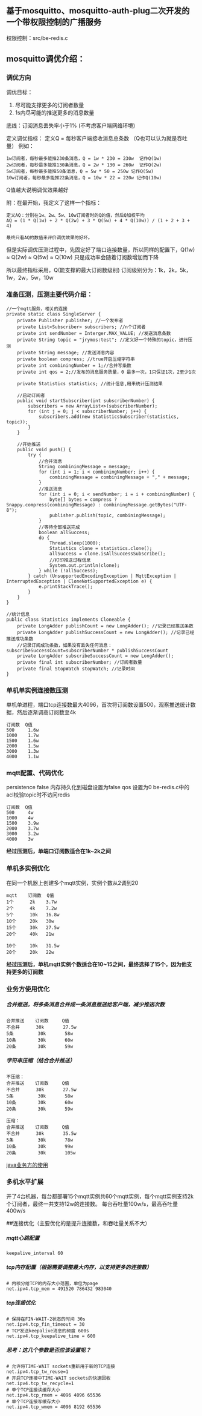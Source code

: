 ## 基于mosquitto、mosquitto-auth-plug二次开发的一个带权限控制的广播服务

权限控制：src/be-redis.c


## mosquitto调优介绍：

### 调优方向

调优目标：
1. 尽可能支撑更多的订阅者数量
2. 1s内尽可能的推送更多的消息数量

底线：订阅消息丢失率小于1% (不考虑客户端网络环境)

定义调优指标：
定义Q = 每秒客户端接收消息总条数 （Q也可以认为就是吞吐量）
例如：
```
1w订阅者，每秒最多能推230条消息，Q = 1w * 230 = 230w  记作Q(1w)
2w订阅者，每秒最多能推130条消息，Q = 2w * 130 = 260w  记作Q(2w)
5w订阅者，每秒最多能推50条消息，Q = 5w * 50 = 250w 记作Q(5w)
10w订阅者，每秒最多能推22条消息，Q = 10w * 22 = 220w 记作Q(10w)
```
Q值越大说明调优效果越好

附：在最开始，我定义了这样一个指标：
```
定义AQ：分别在1w、2w、5w、10w订阅者时的Q的值，然后Q加权平均
AQ = (1 * Q(1w) + 2 * Q(2w) + 3 * Q(5w) + 4 * Q(10w)) / (1 + 2 + 3 + 4)

最终只看AQ的数值来评价调优效果的好坏。
```
但是实际调优压测过程中，先固定好了端口连接数量，所以同样的配置下，Q(1w) ≈ Q(2w) ≈ Q(5w) ≈ Q(10w)
只是成功率会随着订阅数增加而下降

所以最终指标采用，Q(能支撑的最大订阅数级别)
订阅级别分为：1k，2k，5k，1w，2w，5w，10w

### 准备压测，压测主要代码介绍：
```
//一个mqtt服务，相关的连接
private static class SingleServer {
    private Publisher publisher; //一个发布者
    private List<Subscriber> subscribers; //n个订阅者
    private int sendNumber = Interger.MAX_VALUE; //发送消息条数
    private String topic = "jrymos:test"; //定义好一个特殊的topic，进行压测
    private String message; //发送消息内容
    private boolean compress; //true开启压缩字符串
    private int combiningNumber = 1;//合并写条数
    private int qos = 2;//发布的消息服务质量，0 最多一次，1只保证1次，2至少1次

    private Statistics statistics; //统计信息,用来统计压测结果

    //启动订阅者
    public void startSubscriber(int subscriberNumber) {
        subscribers = new ArrayList<>(subscriberNumber);
        for (int j = 0; j < subscriberNumber; j++) {
            subscribers.add(new StatisticsSubscriber(statistics, topic));
        }
    }

    //开始推送
    public void push() {
        try {
            //合并消息
            String combiningMessage = message;
            for (int i = 1; i < combiningNumber; i++) {
                combiningMessage = combiningMessage + "," + message;
            }
            //推送消息
            for (int i = 0; i < sendNumber; i = i + combiningNumber) {
                byte[] bytes = compress ? Snappy.compress(combiningMessage) : combiningMessage.getBytes("UTF-8");
                publisher.publish(topic, combiningMessage);
            }
            //等待全部推送完成
            boolean allSuccess;
            do {
                Thread.sleep(1000);
                Statistics clone = statistics.clone();
                allSuccess = clone.isAllSuccessSubscribe();
                //打印推送过程信息
                System.out.println(clone);
            } while (!allSuccess);
        } catch (UnsupportedEncodingException | MqttException | InterruptedException | CloneNotSupportedException e) {
            e.printStackTrace();
        }
    }
}

//统计信息
public class Statistics implements Cloneable {
    private LongAdder publishCount = new LongAdder(); //记录已经推送条数
    private LongAdder publishSuccessCount = new LongAdder(); //记录已经推送成功条数
    //记录订阅成功条数，如果没有丢失任何消息：subscribeSuccessCount=subscriberNumber * publishSuccessCount
    private LongAdder subscribeSuccessCount = new LongAdder(); 
    private final int subscriberNumber; //订阅者数量
    private final StopWatch stopWatch; //记录时间
}
```


### 单机单实例连接数压测
单机单进程，端口tcp连接数最大4096，首次将订阅数设置500，观察推送统计数据，然后逐渐调高订阅数至4k

```
订阅数  Q值
500     1.6w
1000    1.7w
1500    1.6w
2000    1.5w
3000    1.3w
4000    1.1w
```

### mqtt配置、代码优化
persistence false 内存持久化到磁盘设置为false
qos 设置为0
be-redis.c中的acl校验topic时不访问redis

```
订阅数  Q值
500     4w
1000    4w
1500    3.9w
2000    3.7w
3000    3.2w
4000    3w
```

**经过压测后，单端口订阅数适合在1k~2k之间**

### 单机多实例优化

在同一个机器上创建多个mqtt实例，实例个数从2调到20

```
mqtt    订阅数  Q值
1个      2k    3.7w
2个      4k    7.2w
5个      10k   16.8w
10个     20k   30w
15个     30k   27.5w
20个     40k   21w

10个     10k   31.5w
20个     20k   22w
```

**经过压测后，单机mqtt实例个数适合在10~15之间，最终选择了15个，因为他支持更多的订阅数**


### 业务方使用优化
##### 合并推送，将多条消息合并成一条消息推送给客户端，减少推送次数

```
合并推送    订阅数     Q值
不合并      30k       27.5w
5条         30k       58w
10条        30k       60w
20条        30k       59w
```

##### 字符串压缩（结合合并推送）

```
不压缩：
合并推送    订阅数     Q值
不合并      30k       27.5w
5条         30k       58w
10条        30k       60w
20条        30k       59w

压缩：
合并推送    订阅数     Q值
不合并      30k       35.5w
5条         30k       78w
10条        30k       99w
20条        30k       105w
```

[java业务方的使用](https://github.com/FightingIsLife/jrymos-broadcast)


### 多机水平扩展
开了4台机器，每台都部署15个mqtt实例共60个mqtt实例，每个mqtt实例支持2k个订阅者，最终一共支持12w的连接数。
每台吞吐量100w/s，最高吞吐量400w/s


##连接优化（主要优化的是提升连接数，和吞吐量关系不大）

##### mqtt心跳配置
`keepalive_interval 60`

##### tcp内存配置（根据需要调整最大内存，以支持更多的连接数）

```
# 内核分给TCP的内存大小范围，单位为page
net.ipv4.tcp_mem = 491520 786432 983040
```

##### tcp连接优化 
```
# 保持在FIN-WAIT-2状态的时间 30s
net.ipv4.tcp_fin_timeout = 30
# TCP发送keepalive消息的频度 600s
net.ipv4.tcp_keepalive_time = 600
```

##### 思考：这几个参数是否应该设置呢？
```
# 允许将TIME-WAIT sockets重新用于新的TCP连接
net.ipv4.tcp_tw_reuse=1
# 开启TCP连接中TIME-WAIT sockets的快速回收
net.ipv4.tcp_tw_recycle=1
# 单个TCP连接读缓存大小
net.ipv4.tcp_rmem = 4096 4096 65536
# 单个TCP连接写缓存大小
net.ipv4.tcp_wmem = 4096 8192 65536
```